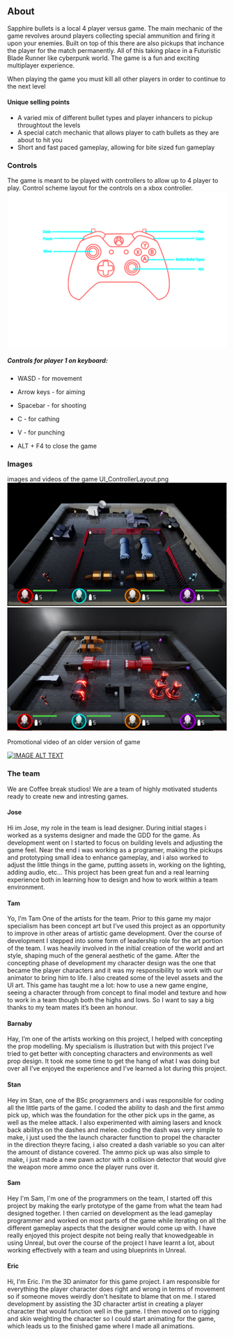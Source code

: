 ## About
Sapphire bullets is a local 4 player versus game. The main mechanic of the game revolves around players collecting special ammunition and firing it upon your enemies. Built on top of this there are also pickups that inchance the player for the match permanently. All of this taking place in a Futuristic Blade Runner like cyberpunk world. The game is a fun and exciting multiplayer experience.

When playing the game you must kill all other players in order to continue to the next level

#### Unique selling points
* A varied mix of different bullet types and player inhancers to pickup throughtout the levels
* A special catch mechanic that allows player to cath bullets as they are about to hit you
* Short and fast paced gameplay, allowing for bite sized fun gameplay

### Controls
The game is meant to be played with controllers to allow up to 4 player to play.
Control scheme layout for the controls on a xbox controller.
![Screenshot of the game](UI_ControllerLayout.png)

##### Controls for player 1 on keyboard:  
* WASD - for movement  
* Arrow keys - for aiming  
* Spacebar - for shooting  
* C - for cathing  
* V -  for punching  

* ALT + F4 to close the game

### Images
images and videos of the game
UI_ControllerLayout.png
![Screenshot of the game](screenshot1.PNG)
![Screenshot of the game](screenshot2.PNG)

Promotional video of an older version of game

[![IMAGE ALT TEXT](http://img.youtube.com/vi/wb1MsIN910I/0.jpg)](http://www.youtube.com/watch?v=wb1MsIN910I "Video Title")

### The team
We are Coffee break studios!
We are a team of highly motivated students ready to create new and intresting games.

#### Jose
Hi im Jose, my role in the team is lead designer. During initial stages i worked as a systems designer and made the GDD for the game. As development went on I started to focus on building levels and adjusting the game feel. Near the end i was working as a programer, making the pickups and prototyping small idea to enhance gameplay, and i also worked to adjust the little things in the game, putting assets in, working on the lighting, adding audio, etc…  This project has been great fun and a real learning experience both in learning how to design and how to work within a team environment.

#### Tam
Yo, I’m Tam One of the artists for the team. Prior to this game my major specialism has been concept art but I’ve used this project as an opportunity to improve in other areas of artistic game development. Over the course of development I stepped into some form of leadership role for the art portion of the team. I was heavily involved in the initial creation of the world and art style, shaping much of the general aesthetic of the game. After the concepting phase of development my character design was the one that became the player characters and it was my responsibility to work with our animator to bring him to life. I also created some of the level assets and the UI art. This game has taught me a lot: how to use a new game engine, seeing a character through from concept to final model and texture and how to work in a team though both the highs and lows. So I want to say a big thanks to my team mates it’s been an honour.

#### Barnaby
Hay, I’m one of the artists working on this project, I helped with concepting the prop modelling. My specialism is illustration but with this project I’ve tried to get better with concepting characters and environments as well prop design. It took me some time to get the hang of what I was doing but over all I’ve enjoyed the experience and I’ve learned a lot during this project.

#### Stan
Hey im Stan, one of the BSc programmers and i was responsible for coding all the little parts of the game. I coded the ability to dash and the first ammo pick up, which was the foundation for the other pick ups in the game, as well as the melee attack. I also experimented with aiming lasers and knock back abilitys on the dashes and melee.  coding the dash was very simple to make, i just used the the launch character function to propel the character in the direction theyre facing, i also created a dash variable so you can alter the amount of distance covered. The ammo pick up was also simple to make, i just made a new pawn actor with a collision detector that would give the weapon more ammo once the player runs over it.

#### Sam
Hey I'm Sam, I'm one of the programmers on the team, I started off this project by making the early prototype of the game from what the team had designed together. I then carried on development as the lead gameplay programmer and worked on most parts of the game while iterating on all the different gameplay aspects that the designer would come up with. I have really enjoyed this project despite not being really that knowedgeable in using Unreal, but over the course of the project I have learnt a lot, about working effectively with a team and using blueprints in Unreal.

#### Eric
Hi, I'm Eric. I'm the 3D animator for this game project. I am responsible for everything the player character does right and wrong in terms of movement so if someone moves weirdly don't hesitate to blame that on me. I stared development by assisting the 3D character artist in creating a player character that would function well in the game. I then moved on to rigging and skin weighting the character so I could start animating for the game, which leads us to the finished game where I made all animations.

